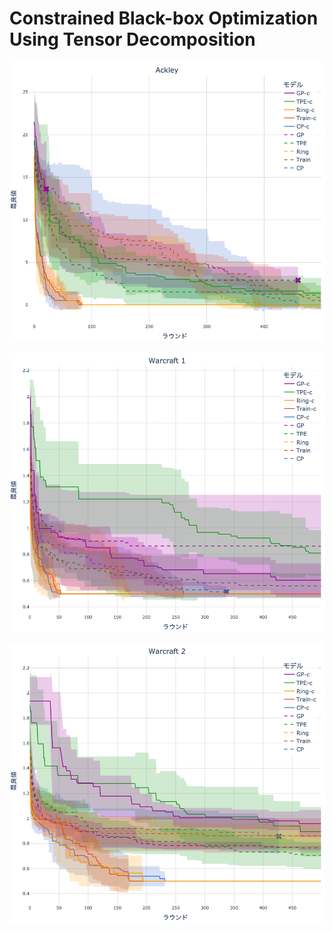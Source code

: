 # Constrained Black-box Optimization Using Tensor Decomposition

![alt text](images/Ackley.png)

![alt text](<images/Warcraft 1.png>)

![alt text](<images/Warcraft 2.png>)